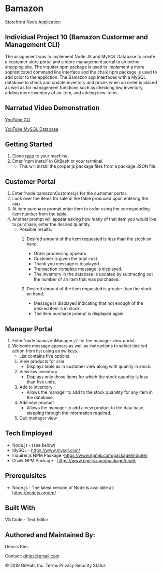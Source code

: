 # Bamazon
Storefront Node Application 

## Individual Project 10 (Bamazon Custormer and Management CLI) 

The assignment was to implement Node JS and MySQL Database to create a customer store portal and a store management portal to an online shopping site. The inquirer npm package is used to implement a more sophisticated command line interface and the chalk npm package is used to add color to the appliction. The Bamazon app interfaces with a MySQL database to check and update inventory and prices when an order is placed as well as for management functions such as checking low inventory, adding more inventory of an item, and adding new items.

## Narrated Video Demonstration
[YouTube CLI]()

[YouTube MySQL Database]()
 
## Getting Started
1. Clone [repo](https://github.com/dtries/Bamazon) to your machine. 
1. Enter 'npm install' in GitBash or your terminal.
   * This will install the proper js package files from a package JSON file.
## Customer Portal
1. Enter 'node bamazonCustomer.js'for the customer portal. 
1. Look over the items for sale in the table produced upon entering the app.
1. At item purchase prompt enter item to order using the corresponding item number from the table.
1. Another prompt will appear asking how many of that item you would like to purchase, enter the desired quantity.
   * Possible results:
     1. Desired amount of the item requested is less than the stock on hand.
          * Order processing appears.
          * Customer is given the total cost.
          * Thank you message is displayed.
          * Transaction complete message is displayed.
          * The inventory in the database is updated by subtracting out the number of an item that was purchased.
          
     1. Desired amount of the item requested is greater than the stock on hand. 
          * Message is displayed indicating that not enough of the desired item is in stock.
          * The item purchase prompt is displayed again.
          
## Manager Portal
1. Enter 'node bamazonManager.js' for the manager view portal. 
1. Welcome message appears as well as instructions to select desired action from list using arrow keys.
   * List contains five options:
    1. View products for sale
       * Displays table as in customer view along with quanity in stock.
    1. View low inventory
       * Displays only those items for which the stock quantity is less than five units.
    1. Add to inventory
       * Allows the manager to add to the stock quanitity for any item in the database.
    1. Add new product
       * Allows the manager to add a new product to the data base, stepping through the information required.
    1. Quit manager view    
                  
## Tech Employed
* Node.js - (see below)
* MySQL - https://www.mysql.com/
* Inquirer.js NPM Package -https://www.npmjs.com/package/inquirer
* Chalk NPM Package - https://www.npmjs.com/package/chalk

## Prerequisites
* Node.js - The latest version of Node is available at: https://nodejs.org/en/

## Built With
VS Code - Text Editor
## Authored and Maintained By:
Dennis Ries

Contact: dtries@gmail.com

© 2019 GitHub, Inc.
Terms
Privacy
Security
Status
